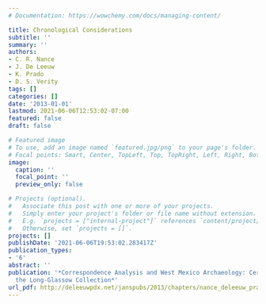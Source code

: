```yaml
---
# Documentation: https://wowchemy.com/docs/managing-content/

title: Chronological Considerations
subtitle: ''
summary: ''
authors:
- C. R. Nance
- J. De Leeuw
- K. Prado
- D. S. Verity
tags: []
categories: []
date: '2013-01-01'
lastmod: 2021-06-06T12:53:02-07:00
featured: false
draft: false

# Featured image
# To use, add an image named `featured.jpg/png` to your page's folder.
# Focal points: Smart, Center, TopLeft, Top, TopRight, Left, Right, BottomLeft, Bottom, BottomRight.
image:
  caption: ''
  focal_point: ''
  preview_only: false

# Projects (optional).
#   Associate this post with one or more of your projects.
#   Simply enter your project's folder or file name without extension.
#   E.g. `projects = ["internal-project"]` references `content/project/deep-learning/index.md`.
#   Otherwise, set `projects = []`.
projects: []
publishDate: '2021-06-06T19:53:02.283417Z'
publication_types:
- '6'
abstract: ''
publication: '*Correspondence Analysis and West Mexico Archaeology: Ceramics from
  the Long-Glassow Collection*'
url_pdf: http://deleeuwpdx.net/janspubs/2013/chapters/nance_deleeuw_prado_verity_C_13b.pdf
---
```

